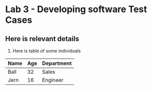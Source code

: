 # Lab 3 - Developing software Test Cases 

## Here is relevant details

1. Here is table of some individuals

| Name | Age | Department |
| ---- | --- | ---------- |
| Ball | 32  | Sales      |
| Jern | 16  | Engineer   |

